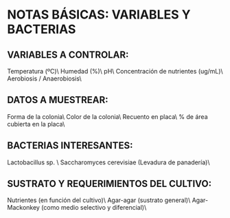 # NOTAS BÁSICAS: VARIABLES Y BACTERIAS

## VARIABLES A CONTROLAR:

Temperatura (ºC)\\
Humedad (%)\\
pH\\
Concentración de nutrientes (ug/mL)\\
Aerobiosis / Anaerobiosis\\


## DATOS A MUESTREAR:

Forma de la colonia\\
Color de la colonia\\
Recuento en placa\\
% de área cubierta en la placa\\


## BACTERIAS INTERESANTES:

Lactobacillus sp. \\
Saccharomyces cerevisiae (Levadura de panadería)\\


## SUSTRATO Y REQUERIMIENTOS DEL CULTIVO:

Nutrientes (en función del cultivo)\\
Agar-agar (sustrato general)\\
Agar-Mackonkey (como medio selectivo y diferencial)\\
